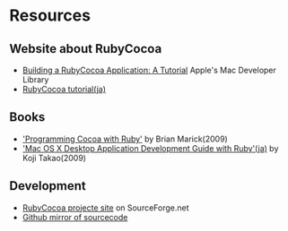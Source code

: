 # Resources

## Website about RubyCocoa

* [Building a RubyCocoa Application: A Tutorial](https://developer.apple.com/library/mac/#documentation/Cocoa/Conceptual/RubyPythonCocoa/Articles/BuildingRubyCocoaAppl.html) Apple's Mac Developer Library
* [RubyCocoa tutorial(ja)](http://limechat.net/rubycocoa/tutorial/)

## Books

* ['Programming Cocoa with Ruby'](http://www.amazon.com/dp/1934356190) by Brian Marick(2009)
* ['Mac OS X Desktop Application Development Guide with Ruby'(ja)](http://www.amazon.co.jp/dp/483993178X) by Koji Takao(2009)

## Development

* [RubyCocoa projecte site](http://sourceforge.net/projects/rubycocoa/) on SourceForge.net
* [Github mirror of sourcecode](https://github.com/kimuraw/rubycocoa/tree/develop)

